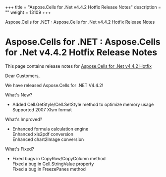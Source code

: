 +++
title = "Aspose.Cells for .Net v4.4.2 Hotfix Release Notes" 
description = "" 
weight = 13109 
+++

Aspose.Cells for .NET : Aspose.Cells for .Net v4.4.2 Hotfix Release Notes  

# Aspose.Cells for .NET : Aspose.Cells for .Net v4.4.2 Hotfix Release Notes


This page contains release notes for [Aspose.Cells for .Net v4.4.2 Hotfix](http://www.aspose.com/downloads/cells/net/new-releases/aspose.cells-for-.net-v4.4.2-hotfix/)

Dear Customers,

We have released Aspose.Cells for .NET V4.4.2!

What's New?

*   Added Cell.GetStyle/Cell.SetStyle method to optimize memory usage  
    Supported 2007 Xlsm format

What's Improved?

*   Enhanced formula calculation engine  
    Enhanced xls2pdf conversion  
    Enhanced chart2Image conversion

What's Fixed?

*   Fixed bugs in CopyRow/CopyColumn method  
    Fixed a bug in Cell.StringValue property  
    Fixed a bug in FreezePanes method

